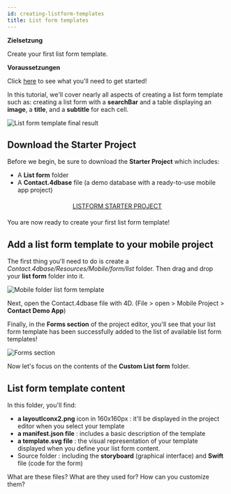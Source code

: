 ```yaml
---
id: creating-listform-templates
title: List form templates
---
```

<div class = "objectives"> 

**Zielsetzung**

Create your first list form template.</div> <div class = "prerequisites"> 

**Voraussetzungen**

Click [here](prerequisites.html) to see what you'll need to get started!</div> 

In this tutorial, we'll cover nearly all aspects of creating a list form template such as: creating a list form with a **searchBar** and a table displaying an **image**, a **title**, and a **subtitle** for each cell.

![List form template final result](assets/en/custom-listform/custom-template-final-result.png)

## Download the Starter Project

Before we begin, be sure to download the **Starter Project** which includes:

* A **List form** folder 
* A **Contact.4dbase** file (a demo database with a ready-to-use mobile app project)

<div style="text-align: center; margin-top: 20px; margin-bottom: 20px">
  <p>
    

<a class="button"
href="../assets/en/custom-listform/CustomListFormStarterProject.zip">LISTFORM STARTER PROJECT</a>

  </p>
</div>

You are now ready to create your first list form template!

## Add a list form template to your mobile project

The first thing you'll need to do is create a *Contact.4dbase/Resources/Mobile/form/list* folder. Then drag and drop your **list form** folder into it.

![Mobile folder list form template](assets/en/custom-listform/mobile-folder-custom-template.png)

Next, open the Contact.4dbase file with 4D. (File > open > Mobile Project > **Contact Demo App**)

Finally, in the **Forms section** of the project editor, you'll see that your list form template has been successfully added to the list of available list form templates!

![Forms section](assets/en/custom-listform/custom-listform-template.png)

Now let's focus on the contents of the **Custom List form** folder.

## List form template content

In this folder, you'll find:

* **a layoutIconx2.png** icon in 160x160px : it'll be displayed in the project editor when you select your template
* **a manifest.json file** : includes a basic description of the template
* **a template.svg file** : the visual representation of your template displayed when you define your list form content.
* Source folder : including the **storyboard** (graphical interface) and **Swift** file (code for the form)

What are these files? What are they used for? How can you customize them?